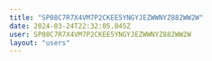 ```yaml
---
title: "SP08C7R7X4VM7P2CKEE5YNGYJEZWWNYZ882WW2W"
date: 2024-03-24T22:32:05.845Z
user: SP08C7R7X4VM7P2CKEE5YNGYJEZWWNYZ882WW2W
layout: "users"
---
```

    